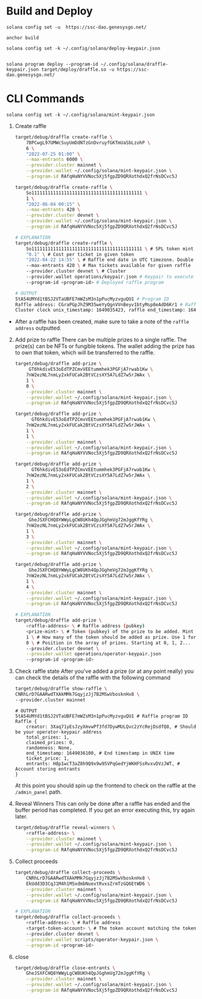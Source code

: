 # Build and Deploy
```
solana config set -u  https://ssc-dao.genesysgo.net/
```

```
anchor build
```
```
solana config set -k ~/.config/solana/deploy-keypair.json
```
```

solana program deploy --program-id ~/.config/solana/draffle-keypair.json target/deploy/draffle.so -u https://ssc-dao.genesysgo.net/
```

# CLI Commands

```
solana config set -k ~/.config/solana/mint-keypair.json
```
1. Create raffle

   ```bash
   target/debug/draffle create-raffle \
       7BPCwgL97UMWcSuyUmDdNTzGnDvruyfGKTmUaSbLzohP \
       6 \
       "2022-07-25 01:00" \
       --max-entrants 6000 \
       --provider.cluster mainnet \
       --provider.wallet ~/.config/solana/mint-keypair.json \
       --program-id RAfqHaNYVVNoc5Xj5fgpZD9QRXothdxQ2frNsDCvc5J
   ```

   ```bash
   target/debug/draffle create-raffle \
       So11111111111111111111111111111111111111111 \
       1 \
       "2022-06-04 00:15" \
       --max-entrants 420 \
       --provider.cluster devnet \
       --provider.wallet ~/.config/solana/mint-keypair.json \
       --program-id RAfqHaNYVVNoc5Xj5fgpZD9QRXothdxQ2frNsDCvc5J
   ```

   ```bash
   # EXPLANATION
   target/debug/draffle create-raffle \
       So11111111111111111111111111111111111111111 \ # SPL token mint address that can be used to buy tickets, this is USDC
       "0.1" \ # Cost per ticket in given token
       "2022-04-22 14:55" \ # Raffle end date in UTC timezone. Double check this if you encounter a 0x1771 error.
       --max-entrants 420 \ # Max tickets available for given raffle
       --provider.cluster devnet \ # Cluster
       --provider.wallet operations/keypair.json # Keypair to execute command with
       --program-id <program-id> # Deployed raffle program

   # OUTPUT
   5tA54UMYd1tBSJ2VTaUBFE7mWZsM3n1pPucMyzvguQU1 # Program ID
   Raffle address: CGraPGpJhZ9M35weYyQgnVVnBeyv1btyMsp8eAdD6Kr1 # Raffle address. Note this down.
   Cluster clock unix_timestamp: 1649035423, raffle end_timestamp: 1649036100
   ```

  * After a raffle has been created, make sure to take a note of the `raffle address` outputted.

2. Add prize to raffle
   There can be multiple prizes to a single raffle. The prize(s) can be NFTs or fungible tokens. The wallet adding the prize has to own that token, which will be transferred to the raffle.

   ```bash
   target/debug/draffle add-prize \
        GT6hkdivE53oEdTPZCmvVEEtummhek3PGFjA7rwab1Kw \
       7nW2ezNL7nmLy2xkFUCak2BtVCzsXY5A7LdZ7w5rJWAx \
       1 \
       0 \
       --provider.cluster mainnet \
       --provider.wallet ~/.config/solana/mint-keypair.json \
       --program-id RAfqHaNYVVNoc5Xj5fgpZD9QRXothdxQ2frNsDCvc5J
   ```

   ```bash
   target/debug/draffle add-prize \
         GT6hkdivE53oEdTPZCmvVEEtummhek3PGFjA7rwab1Kw \
       7nW2ezNL7nmLy2xkFUCak2BtVCzsXY5A7LdZ7w5rJWAx \
       1 \
       1 \
       --provider.cluster mainnet \
       --provider.wallet ~/.config/solana/mint-keypair.json \
       --program-id RAfqHaNYVVNoc5Xj5fgpZD9QRXothdxQ2frNsDCvc5J
   ```

   ```bash
   target/debug/draffle add-prize \
         GT6hkdivE53oEdTPZCmvVEEtummhek3PGFjA7rwab1Kw \
       7nW2ezNL7nmLy2xkFUCak2BtVCzsXY5A7LdZ7w5rJWAx \
       1 \
       2 \
       --provider.cluster mainnet \
       --provider.wallet ~/.config/solana/mint-keypair.json \
       --program-id RAfqHaNYVVNoc5Xj5fgpZD9QRXothdxQ2frNsDCvc5J
   ```

   ```bash
   target/debug/draffle add-prize \
        GheJSXFCHQ8YWWyLgCW8UKh4QpJGghmVg72mJggKfYRg \
       7nW2ezNL7nmLy2xkFUCak2BtVCzsXY5A7LdZ7w5rJWAx \
       1 \
       3 \
       --provider.cluster mainnet \
       --provider.wallet ~/.config/solana/mint-keypair.json \
       --program-id RAfqHaNYVVNoc5Xj5fgpZD9QRXothdxQ2frNsDCvc5J
   ```

   ```bash
   target/debug/draffle add-prize \
        GheJSXFCHQ8YWWyLgCW8UKh4QpJGghmVg72mJggKfYRg \
       7nW2ezNL7nmLy2xkFUCak2BtVCzsXY5A7LdZ7w5rJWAx \
       1 \
       4 \
       --provider.cluster mainnet \
       --provider.wallet ~/.config/solana/mint-keypair.json \
       --program-id RAfqHaNYVVNoc5Xj5fgpZD9QRXothdxQ2frNsDCvc5J
   ```

   ```bash
   # EXPLANATION
   target/debug/draffle add-prize \
       <raffle-address> \ # Raffle address (pubkey)
       <prize-mint> \ # Token (pubkey) of the prize to be added. Mint address in case of fungible tokens.
       1 \ # How many of the token should be added as prize. Use 1 for NFTs
       0 \ # Position in the array of prizes. Starting at 0, 1, 2...
       --provider.cluster devnet \
       --provider.wallet operations/operator-keypair.json
       --program-id <program-id>
   ```

3. Check raffle state
   After you've added a prize (or at any point really) you can check the details of the raffle with the following command

   ```bash
   target/debug/draffle show-raffle \
   CNRhLrD7GAARwdTXAkMMk7GqyjzJj7B2MSwVbosknHx8 \
   --provider.cluster mainnet

   ```
   ```
   # OUTPUT
   5tA54UMYd1tBSJ2VTaUBFE7mWZsM3n1pPucMyzvguQU1 # Raffle program ID
   Raffle {
       creator: 3Xaq71yEsJzyXmvwPf3fd7DywMULQvc2zYcRejDsdfQ8, # Should be your operator-keypair address
       total_prizes: 1,
       claimed_prizes: 0,
       randomness: None,
       end_timestamp: 1649036100, # End timestamp in UNIX time
       ticket_price: 1,
       entrants: H8p1wcT3aZ8h9Q9x9w95VPqGedYjWKHFSsRvxvDVzJWT, # Account storing entrants
   }
   ```

   At this point you should spin up the frontend to check on the raffle at the `/admin_panel` path.

4. Reveal Winners
   This can only be done after a raffle has ended and the buffer period has completed. If you get an error executing this, try again later.

   ```bash
   target/debug/draffle reveal-winners \
       <raffle-address> \
       --provider.cluster mainnet \
       --provider.wallet ~/.config/solana/mint-keypair.json \
       --program-id RAfqHaNYVVNoc5Xj5fgpZD9QRXothdxQ2frNsDCvc5J
   ```

5. Collect proceeds

   ```bash
   target/debug/draffle collect-proceeds \
       CNRhLrD7GAARwdTXAkMMk7GqyjzJj7B2MSwVbosknHx8 \
       EkUdd3D3CqJ1M4h1M5xdmbNuextRvxsZrmTzGQ6EtWD6 \
       --provider.cluster mainnet \
       --provider.wallet ~/.config/solana/mint-keypair.json \
       --program-id RAfqHaNYVVNoc5Xj5fgpZD9QRXothdxQ2frNsDCvc5J

   ```
   ```bash
   # EXPLANATION
   target/debug/draffle collect-proceeds \
       <raffle-address> \ # Raffle address
       <target-token-account> \ # The token account matching the token used to pay for tickets, where the proceeds will be deposited.
       --provider.cluster devnet \
       --provider.wallet scripts/operator-keypair.json \
       --program-id <program-id>
   ```
6. close

   ```bash
   target/debug/draffle close-entrants \
       GheJSXFCHQ8YWWyLgCW8UKh4QpJGghmVg72mJggKfYRg \
       --provider.cluster mainnet \
       --provider.wallet ~/.config/solana/mint-keypair.json \
       --program-id RAfqHaNYVVNoc5Xj5fgpZD9QRXothdxQ2frNsDCvc5J
   ```
